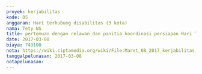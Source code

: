 ```yaml
---
proyek: kerjabilitas
kode: D5
anggaran: Hari terhubung disabilitas (3 kota)
nama: Tety NS
title: pertemuan dengan relawan dan panitia koordinasi persiapan Hari Terhubung Inklusi Makassar
date: 2017-03-08
biaya: 749100
nota: https://wiki.ciptamedia.org/wiki/File:Maret_08_2017_kerjabilitas_D5_pertemuan_dengan_relawan_HTD_makassar_ludmilla.jpg
tanggalpelunasan: 2017-03-08
notapelunasan:
---
```

